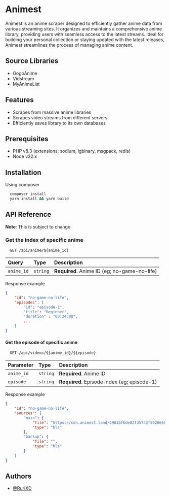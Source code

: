 
# Animest

Animest is an anime scraper designed to efficiently gather anime data from various streaming sites. It organizes and maintains a comprehensive anime library, providing users with seamless access to the latest streams. Ideal for building your personal collection or staying updated with the latest releases, Animest streamlines the process of managing anime content.

## Source Libraries

- GogoAnime
- Vidstream
- MyAnimeList

## Features

- Scrapes from massive anime libraries
- Scrapes video streams from different servers
- Efficiently saves library to its own databases

## Prerequisites

- PHP v8.3 (extensions: sodium, igbinary, msgpack, redis)
- Node v22.x

## Installation

Using composer

```bash
  composer install
  yarn install && yarn build
```

## API Reference

**Note**: This is subject to change

### Get the index of specific anime

```http
  GET /api/anime/${anime_id}
```

| Query       | Type     | Description                                  |
| :---------- | :------- | :------------------------------------------- |
| `anime_id` | `string` | **Required**. Anime ID (eg; no-game-no-life) |

Response example

```json
{
    "id": "no-game-no-life",
    "episodes": [
        "id": "episode-1",
        "title": "Beginner",
        "duration" : "00:24:00",
        ...
    ]
}
```

#### Get the episode of specific anime

```http
  GET /api/videos/${anime_id}/${episode}
```

| Parameter  | Type     | Description                                   |
| :--------- | :------- | :-------------------------------------------- |
| `anime_id` | `string` | **Required**. Anime ID                        |
| `episode`  | `string` | **Required**. Episode index (eg; episode-1)   |

Response example

```json
{
    "id": "no-game-no-life",
    "sources": [
        "main": {
            "file": "https://cdn.animest.land/29816f6de82f35743f50266687d05f28/ep.1.1712333060.m3u8",
            "type": "hls"
        },
        "backup": {
            "file": "",
            "type": "hls"
        }
    ]
}
```

## Authors

- [@RuriXD](https://github.com/RuriXD)
